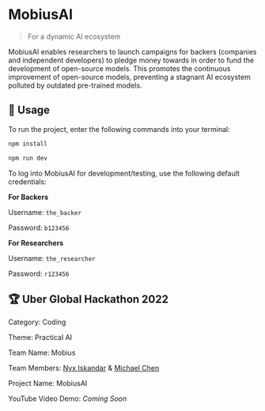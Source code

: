 # MobiusAI
> For a dynamic AI ecosystem

MobiusAI enables researchers to launch campaigns for backers (companies and independent developers) to pledge money towards in order to fund the development of open-source models. This promotes the continuous improvement of open-source models, preventing a stagnant AI ecosystem polluted by outdated pre-trained models.

## 🔨 Usage
To run the project, enter the following commands into your terminal: 

```bash
npm install
```

```bash
npm run dev
```

To log into MobiusAI for development/testing, use the following default credentials:

**For Backers**

Username: `the_backer`

Password: `b123456`

**For Researchers**

Username: `the_researcher`

Password: `r123456`

## 🏆 Uber Global Hackathon 2022
Category: Coding

Theme: Practical AI

Team Name: Mobius

Team Members: [Nyx Iskandar](https://github.com/xyntechx/) & [Michael Chen](https://github.com/michaelchen-lab/)

Project Name: MobiusAI

YouTube Video Demo: _Coming Soon_
